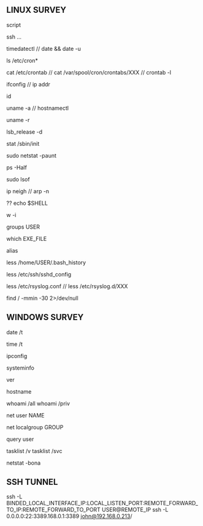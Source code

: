 ## LINUX SURVEY

script

ssh ...

timedatectl // date && date -u

ls /etc/cron*

cat /etc/crontab // cat /var/spool/cron/crontabs/XXX // crontab -l

ifconfig // ip addr

id

uname -a // hostnamectl

uname -r

lsb_release -d

stat /sbin/init

sudo netstat -paunt

ps -Half

sudo lsof

ip neigh // arp -n

?? echo $SHELL

w -i

groups USER

which EXE_FILE

alias

less /home/USER/.bash_history

less /etc/ssh/sshd_config

less /etc/rsyslog.conf // less /etc/rsyslog.d/XXX

find / -mmin -30 2>/dev/null


## WINDOWS SURVEY

date /t

time /t

ipconfig

systeminfo

ver

hostname

whoami /all
whoami /priv

net user NAME

net localgroup GROUP

query user

tasklist /v
tasklist /svc

netstat -bona


## SSH TUNNEL

ssh -L BINDED_LOCAL_INTERFACE_IP:LOCAL_LISTEN_PORT:REMOTE_FORWARD_TO_IP:REMOTE_FORWARD_TO_PORT USER@REMOTE_IP
ssh -L 0.0.0.0:22:3389.168.0.1:3389 john@192.168.0.213/